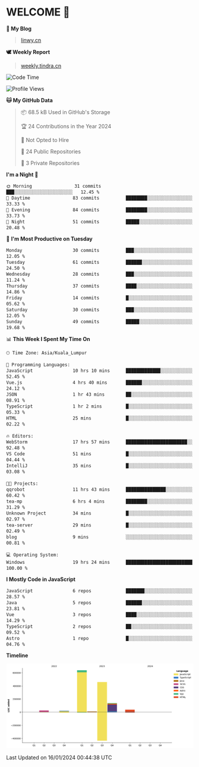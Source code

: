 # WELCOME 👋

**🐶 My Blog**
> [linwy.cn](linwy.cn)

**🕊️ Weekly Report**
> [weekly.tindra.cn](weekly.tindra.cn)
<!--START_SECTION:waka-->
![Code Time](http://img.shields.io/badge/Code%20Time-791%20hrs%2030%20mins-blue)

![Profile Views](http://img.shields.io/badge/Profile%20Views-0-blue)

**🐱 My GitHub Data** 

> 📦 68.5 kB Used in GitHub's Storage 
 > 
> 🏆 24 Contributions in the Year 2024
 > 
> 🚫 Not Opted to Hire
 > 
> 📜 24 Public Repositories 
 > 
> 🔑 3 Private Repositories 
 > 
**I'm a Night 🦉** 

```text
🌞 Morning                31 commits          ███░░░░░░░░░░░░░░░░░░░░░░   12.45 % 
🌆 Daytime                83 commits          ████████░░░░░░░░░░░░░░░░░   33.33 % 
🌃 Evening                84 commits          ████████░░░░░░░░░░░░░░░░░   33.73 % 
🌙 Night                  51 commits          █████░░░░░░░░░░░░░░░░░░░░   20.48 % 
```
📅 **I'm Most Productive on Tuesday** 

```text
Monday                   30 commits          ███░░░░░░░░░░░░░░░░░░░░░░   12.05 % 
Tuesday                  61 commits          ██████░░░░░░░░░░░░░░░░░░░   24.50 % 
Wednesday                28 commits          ███░░░░░░░░░░░░░░░░░░░░░░   11.24 % 
Thursday                 37 commits          ████░░░░░░░░░░░░░░░░░░░░░   14.86 % 
Friday                   14 commits          █░░░░░░░░░░░░░░░░░░░░░░░░   05.62 % 
Saturday                 30 commits          ███░░░░░░░░░░░░░░░░░░░░░░   12.05 % 
Sunday                   49 commits          █████░░░░░░░░░░░░░░░░░░░░   19.68 % 
```


📊 **This Week I Spent My Time On** 

```text
🕑︎ Time Zone: Asia/Kuala_Lumpur

💬 Programming Languages: 
JavaScript               10 hrs 10 mins      █████████████░░░░░░░░░░░░   52.45 % 
Vue.js                   4 hrs 40 mins       ██████░░░░░░░░░░░░░░░░░░░   24.12 % 
JSON                     1 hr 43 mins        ██░░░░░░░░░░░░░░░░░░░░░░░   08.91 % 
TypeScript               1 hr 2 mins         █░░░░░░░░░░░░░░░░░░░░░░░░   05.33 % 
HTML                     25 mins             █░░░░░░░░░░░░░░░░░░░░░░░░   02.22 % 

🔥 Editors: 
WebStorm                 17 hrs 57 mins      ███████████████████████░░   92.48 % 
VS Code                  51 mins             █░░░░░░░░░░░░░░░░░░░░░░░░   04.44 % 
IntelliJ                 35 mins             █░░░░░░░░░░░░░░░░░░░░░░░░   03.08 % 

🐱‍💻 Projects: 
qqrobot                  11 hrs 43 mins      ███████████████░░░░░░░░░░   60.42 % 
tea-mp                   6 hrs 4 mins        ████████░░░░░░░░░░░░░░░░░   31.29 % 
Unknown Project          34 mins             █░░░░░░░░░░░░░░░░░░░░░░░░   02.97 % 
tea-server               29 mins             █░░░░░░░░░░░░░░░░░░░░░░░░   02.49 % 
blog                     9 mins              ░░░░░░░░░░░░░░░░░░░░░░░░░   00.81 % 

💻 Operating System: 
Windows                  19 hrs 24 mins      █████████████████████████   100.00 % 
```

**I Mostly Code in JavaScript** 

```text
JavaScript               6 repos             ███████░░░░░░░░░░░░░░░░░░   28.57 % 
Java                     5 repos             ██████░░░░░░░░░░░░░░░░░░░   23.81 % 
Vue                      3 repos             ████░░░░░░░░░░░░░░░░░░░░░   14.29 % 
TypeScript               2 repos             ██░░░░░░░░░░░░░░░░░░░░░░░   09.52 % 
Astro                    1 repo              █░░░░░░░░░░░░░░░░░░░░░░░░   04.76 % 
```



**Timeline**

![Lines of Code chart](https://raw.githubusercontent.com/rieraa/rieraa/main/assets/bar_graph.png)


 Last Updated on 16/01/2024 00:44:38 UTC
<!--END_SECTION:waka-->
